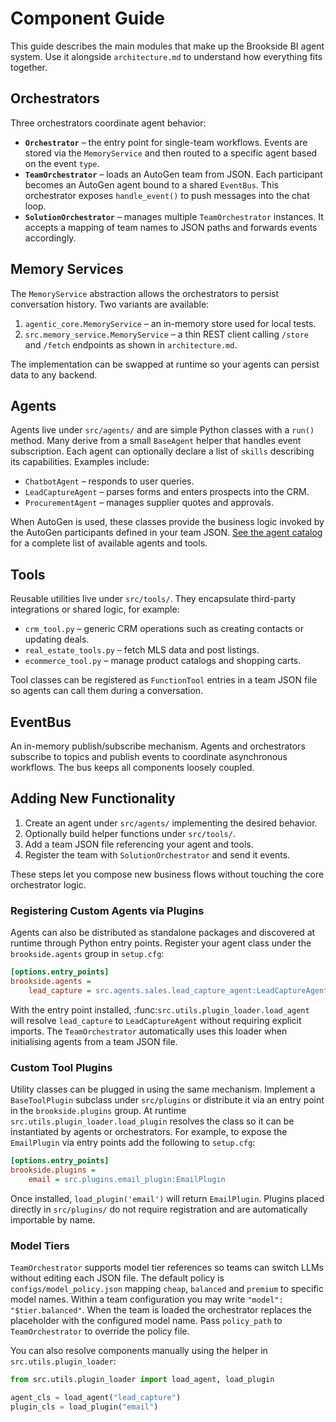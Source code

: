 # Component Guide

This guide describes the main modules that make up the Brookside BI agent system. Use it alongside `architecture.md` to understand how everything fits together.

## Orchestrators

Three orchestrators coordinate agent behavior:

* **`Orchestrator`** – the entry point for single-team workflows. Events are stored via the `MemoryService` and then routed to a specific agent based on the event `type`.
* **`TeamOrchestrator`** – loads an AutoGen team from JSON. Each participant becomes an AutoGen agent bound to a shared `EventBus`. This orchestrator exposes `handle_event()` to push messages into the chat loop.
* **`SolutionOrchestrator`** – manages multiple `TeamOrchestrator` instances. It accepts a mapping of team names to JSON paths and forwards events accordingly.

## Memory Services

The `MemoryService` abstraction allows the orchestrators to persist conversation history. Two variants are available:

1. `agentic_core.MemoryService` – an in-memory store used for local tests.
2. `src.memory_service.MemoryService` – a thin REST client calling `/store` and `/fetch` endpoints as shown in `architecture.md`.

The implementation can be swapped at runtime so your agents can persist data to any backend.

## Agents

Agents live under `src/agents/` and are simple Python classes with a `run()` method. Many derive from a small `BaseAgent` helper that handles event subscription. Each agent can optionally declare a list of `skills` describing its capabilities. Examples include:

* `ChatbotAgent` – responds to user queries.
* `LeadCaptureAgent` – parses forms and enters prospects into the CRM.
* `ProcurementAgent` – manages supplier quotes and approvals.

When AutoGen is used, these classes provide the business logic invoked by the AutoGen participants defined in your team JSON.
[See the agent catalog](agents_overview.md) for a complete list of available agents and tools.

## Tools

Reusable utilities live under `src/tools/`. They encapsulate third-party integrations or shared logic, for example:

* `crm_tool.py` – generic CRM operations such as creating contacts or updating deals.
* `real_estate_tools.py` – fetch MLS data and post listings.
* `ecommerce_tool.py` – manage product catalogs and shopping carts.

Tool classes can be registered as `FunctionTool` entries in a team JSON file so agents can call them during a conversation.

## EventBus

An in-memory publish/subscribe mechanism. Agents and orchestrators subscribe to topics and publish events to coordinate asynchronous workflows. The bus keeps all components loosely coupled.

## Adding New Functionality

1. Create an agent under `src/agents/` implementing the desired behavior.
2. Optionally build helper functions under `src/tools/`.
3. Add a team JSON file referencing your agent and tools.
4. Register the team with `SolutionOrchestrator` and send it events.

These steps let you compose new business flows without touching the core orchestrator logic.

### Registering Custom Agents via Plugins

Agents can also be distributed as standalone packages and discovered at runtime
through Python entry points. Register your agent class under the
``brookside.agents`` group in ``setup.cfg``:

```ini
[options.entry_points]
brookside.agents =
    lead_capture = src.agents.sales.lead_capture_agent:LeadCaptureAgent
```

With the entry point installed, :func:`src.utils.plugin_loader.load_agent` will
resolve ``lead_capture`` to ``LeadCaptureAgent`` without requiring explicit
imports. The ``TeamOrchestrator`` automatically uses this loader when
initialising agents from a team JSON file.

### Custom Tool Plugins

Utility classes can be plugged in using the same mechanism. Implement a
``BaseToolPlugin`` subclass under ``src/plugins`` or distribute it via an entry
point in the ``brookside.plugins`` group. At runtime
``src.utils.plugin_loader.load_plugin`` resolves the class so it can be
instantiated by agents or orchestrators. For example, to expose the
``EmailPlugin`` via entry points add the following to ``setup.cfg``:

```ini
[options.entry_points]
brookside.plugins =
    email = src.plugins.email_plugin:EmailPlugin
```

Once installed, ``load_plugin('email')`` will return ``EmailPlugin``. Plugins
placed directly in ``src/plugins/`` do not require registration and are
automatically importable by name.

### Model Tiers

``TeamOrchestrator`` supports model tier references so teams can switch LLMs
without editing each JSON file. The default policy is ``configs/model_policy.json``
mapping ``cheap``, ``balanced`` and ``premium`` to specific model names. Within
a team configuration you may write ``"model": "$tier.balanced"``. When the team
is loaded the orchestrator replaces the placeholder with the configured model
name. Pass ``policy_path`` to ``TeamOrchestrator`` to override the policy file.

You can also resolve components manually using the helper in
``src.utils.plugin_loader``:

```python
from src.utils.plugin_loader import load_agent, load_plugin

agent_cls = load_agent("lead_capture")
plugin_cls = load_plugin("email")
```


